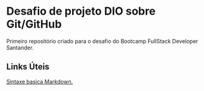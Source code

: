 # Desafio de projeto DIO sobre Git/GitHub
Primeiro repositório criado para o desafio do Bootcamp FullStack Developer Santander. 

## Links Úteis
[Sintaxe basica Markdown.](https://www.markdownguide.org)
